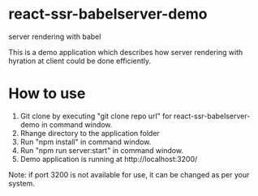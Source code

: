 # react-ssr-babelserver-demo
server rendering with babel

This is a demo application which describes how server rendering with hyration at client could be done efficiently.

# How to use 
1. Git clone by executing "git clone repo url" for react-ssr-babelserver-demo in command window.
2. Rhange directory to the application folder
2. Run "npm install" in command window.
3. Run "npm run server:start" in command window.
4. Demo application is running at http://localhost:3200/

Note: if port 3200 is not available for use, it can be changed as per your system.


